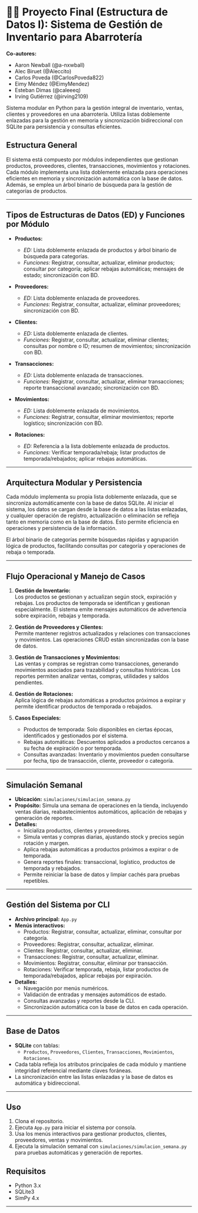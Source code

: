 # 🍎🥬 Proyecto Final (Estructura de Datos I): Sistema de Gestión de Inventario para Abarrotería

**Co-autores:**

- Aaron Newball (@a-nxwball)
- Alec Biruet (@Aleccito)
- Carlos Poveda (@CarlosPoveda822)
- Eimy Méndez (@EimyMendez)
- Esteban Dimas (@caleeeq)
- Irving Gutiérrez (@irving2109)

Sistema modular en Python para la gestión integral de inventario, ventas, clientes y proveedores en una abarrotería. Utiliza listas doblemente enlazadas para la gestión en memoria y sincronización bidireccional con SQLite para persistencia y consultas eficientes.

## Estructura General

El sistema está compuesto por módulos independientes que gestionan productos, proveedores, clientes, transacciones, movimientos y rotaciones. Cada módulo implementa una lista doblemente enlazada para operaciones eficientes en memoria y sincronización automática con la base de datos. Además, se emplea un árbol binario de búsqueda para la gestión de categorías de productos.

---

## Tipos de Estructuras de Datos (ED) y Funciones por Módulo

- **Productos:**  
  - *ED:* Lista doblemente enlazada de productos y árbol binario de búsqueda para categorías.
  - *Funciones:* Registrar, consultar, actualizar, eliminar productos; consultar por categoría; aplicar rebajas automáticas; mensajes de estado; sincronización con BD.

- **Proveedores:**  
  - *ED:* Lista doblemente enlazada de proveedores.
  - *Funciones:* Registrar, consultar, actualizar, eliminar proveedores; sincronización con BD.

- **Clientes:**  
  - *ED:* Lista doblemente enlazada de clientes.
  - *Funciones:* Registrar, consultar, actualizar, eliminar clientes; consultas por nombre o ID; resumen de movimientos; sincronización con BD.

- **Transacciones:**  
  - *ED:* Lista doblemente enlazada de transacciones.
  - *Funciones:* Registrar, consultar, actualizar, eliminar transacciones; reporte transaccional avanzado; sincronización con BD.

- **Movimientos:**  
  - *ED:* Lista doblemente enlazada de movimientos.
  - *Funciones:* Registrar, consultar, eliminar movimientos; reporte logístico; sincronización con BD.

- **Rotaciones:**  
  - *ED:* Referencia a la lista doblemente enlazada de productos.
  - *Funciones:* Verificar temporada/rebaja; listar productos de temporada/rebajados; aplicar rebajas automáticas.

---

## Arquitectura Modular y Persistencia

Cada módulo implementa su propia lista doblemente enlazada, que se sincroniza automáticamente con la base de datos SQLite. Al iniciar el sistema, los datos se cargan desde la base de datos a las listas enlazadas, y cualquier operación de registro, actualización o eliminación se refleja tanto en memoria como en la base de datos. Esto permite eficiencia en operaciones y persistencia de la información.

El árbol binario de categorías permite búsquedas rápidas y agrupación lógica de productos, facilitando consultas por categoría y operaciones de rebaja o temporada.

---

## Flujo Operacional y Manejo de Casos

1. **Gestión de Inventario:**  
   Los productos se gestionan y actualizan según stock, expiración y rebajas. Los productos de temporada se identifican y gestionan especialmente. El sistema emite mensajes automáticos de advertencia sobre expiración, rebajas y temporada.

2. **Gestión de Proveedores y Clientes:**  
   Permite mantener registros actualizados y relaciones con transacciones y movimientos. Las operaciones CRUD están sincronizadas con la base de datos.

3. **Gestión de Transacciones y Movimientos:**  
   Las ventas y compras se registran como transacciones, generando movimientos asociados para trazabilidad y consultas históricas. Los reportes permiten analizar ventas, compras, utilidades y saldos pendientes.

4. **Gestión de Rotaciones:**  
   Aplica lógica de rebajas automáticas a productos próximos a expirar y permite identificar productos de temporada o rebajados.

5. **Casos Especiales:**
   - Productos de temporada: Solo disponibles en ciertas épocas, identificados y gestionados por el sistema.
   - Rebajas automáticas: Descuentos aplicados a productos cercanos a su fecha de expiración o por temporada.
   - Consultas avanzadas: Inventario y movimientos pueden consultarse por fecha, tipo de transacción, cliente, proveedor o categoría.

---

## Simulación Semanal

- **Ubicación:** `simulaciones/simulacion_semana.py`
- **Propósito:** Simula una semana de operaciones en la tienda, incluyendo ventas diarias, reabastecimientos automáticos, aplicación de rebajas y generación de reportes.
- **Detalles:**
  - Inicializa productos, clientes y proveedores.
  - Simula ventas y compras diarias, ajustando stock y precios según rotación y margen.
  - Aplica rebajas automáticas a productos próximos a expirar o de temporada.
  - Genera reportes finales: transaccional, logístico, productos de temporada y rebajados.
  - Permite reiniciar la base de datos y limpiar cachés para pruebas repetibles.

---

## Gestión del Sistema por CLI

- **Archivo principal:** `App.py`
- **Menús interactivos:**  
  - Productos: Registrar, consultar, actualizar, eliminar, consultar por categoría.
  - Proveedores: Registrar, consultar, actualizar, eliminar.
  - Clientes: Registrar, consultar, actualizar, eliminar.
  - Transacciones: Registrar, consultar, actualizar, eliminar.
  - Movimientos: Registrar, consultar, eliminar por transacción.
  - Rotaciones: Verificar temporada, rebaja, listar productos de temporada/rebajados, aplicar rebajas por expiración.
- **Detalles:**
  - Navegación por menús numéricos.
  - Validación de entradas y mensajes automáticos de estado.
  - Consultas avanzadas y reportes desde la CLI.
  - Sincronización automática con la base de datos en cada operación.

---

## Base de Datos

- **SQLite** con tablas:
  - `Productos`, `Proveedores`, `Clientes`, `Transacciones`, `Movimientos`, `Rotaciones`.
- Cada tabla refleja los atributos principales de cada módulo y mantiene integridad referencial mediante claves foráneas.
- La sincronización entre las listas enlazadas y la base de datos es automática y bidireccional.

---

## Uso

1. Clona el repositorio.
2. Ejecuta `App.py` para iniciar el sistema por consola.
3. Usa los menús interactivos para gestionar productos, clientes, proveedores, ventas y movimientos.
4. Ejecuta la simulación semanal con `simulaciones/simulacion_semana.py` para pruebas automáticas y generación de reportes.

## Requisitos

- Python 3.x
- SQLite3
- SimPy 4.x

---
